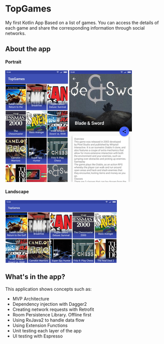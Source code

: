 # TopGames
My first Kotlin App Based on a list of games. You can access the details of each game and share the corresponding information through social networks.
## About the app
#### Portrait ####
![alt text](https://github.com/sergiogs92/TopGames/blob/master/img/list_portrait_orientation.png?raw=true)
![alt text](https://github.com/sergiogs92/TopGames/blob/master/img/detail.png?raw=true)
#### Landscape ####
![alt text](https://github.com/sergiogs92/TopGames/blob/master/img/list_landscape_orientation.png?raw=true)
## What's in the app?
This application shows concepts such as:
- MVP Architecture<br />
- Dependency injection with Dagger2<br />
- Creating network requests with Retrofit<br />
- Room Persistence Library. Offline first<br />
- Using RxJava2 to handle data flow<br />
- Using Extension Functions<br />
- Unit testing each layer of the app<br />
- UI testing with Espresso<br />
